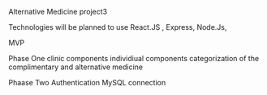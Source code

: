 Alternative Medicine  project3

Technologies will be planned to use
React.JS ,
Express, 
Node.Js,



MVP

Phase One
clinic components
individiual components
categorization of the complimentary and alternative medicine

Phaase Two
Authentication
MySQL connection








